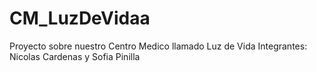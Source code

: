 # CM_LuzDeVidaa
Proyecto sobre nuestro Centro Medico llamado Luz de Vida
Integrantes: Nicolas Cardenas y Sofia Pinilla
